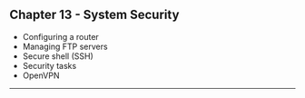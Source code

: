 ## Chapter 13 - System Security
  * Configuring a router 
  * Managing FTP servers 
  * Secure shell (SSH) 
  * Security tasks 
  * OpenVPN 
- - - 